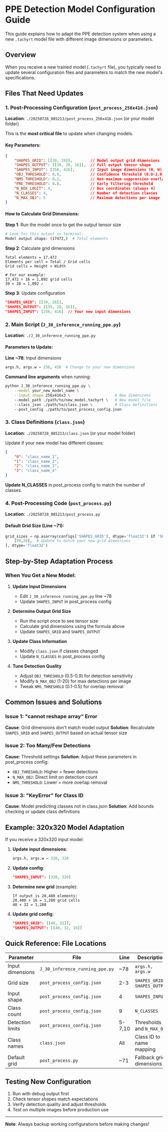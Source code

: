# PPE Detection Model Configuration Guide

This guide explains how to adapt the PPE detection system when using a new `.tachyrt` model file with different image dimensions or parameters.

## Overview

When you receive a new trained model (`.tachyrt` file), you typically need to update several configuration files and parameters to match the new model's specifications.

## Files That Need Updates

### 1. **Post-Processing Configuration** (`post_process_256x416.json`)
**Location**: `./20250728_085213/post_process_256x416.json` (or your model folder)

This is the **most critical file** to update when changing models.

#### Key Parameters:

```json
{
    "SHAPES_GRID": [[39, 28]],        // Model output grid dimensions
    "SHAPES_OUTPUT": [[39, 28, 16]],  // Full output tensor shape
    "SHAPES_INPUT": [256, 416],       // Input image dimensions (H, W)
    "OBJ_THRESHOLD": 0.9,             // Confidence threshold (0.0-1.0)
    "NMS_THRESHOLD": 0.2,             // Non-maximum suppression overlap
    "PRE_THRESHOLD": 0.8,             // Early filtering threshold
    "N_BOX_LOGIT": 4,                 // Box coordinates (always 4)
    "N_CLASSES": 4,                   // Number of detection classes
    "N_MAX_OBJ": 5                    // Maximum detections per image
}
```

#### How to Calculate Grid Dimensions:

**Step 1**: Run the model once to get the output tensor size
```bash
# Look for this output in terminal:
Model output shape: (17472,)  # Total elements
```

**Step 2**: Calculate grid dimensions
```
Total elements = 17,472
Elements per cell = Total / Grid cells
Grid cells = Height × Width

# For our example:
17,472 ÷ 16 = 1,092 grid cells
39 × 28 = 1,092 ✓
```

**Step 3**: Update configuration
```json
"SHAPES_GRID": [[39, 28]],
"SHAPES_OUTPUT": [[39, 28, 16]],
"SHAPES_INPUT": [256, 416]  // Your new input dimensions
```

### 2. **Main Script** (`J_30_inference_running_ppe.py`)
**Location**: `./J_30_inference_running_ppe.py`

#### Parameters to Update:

**Line ~78**: Input dimensions
```python
args.h, args.w = 256, 416  # Change to your new dimensions
```

**Command line arguments** when running:
```bash
python J_30_inference_running_ppe.py \
    --model your_new_model_name \
    --input_shape 256x416x3 \                    # New dimensions
    --model_path ./path/to/new_model.tachyrt \   # New model file
    --class_json ./path/to/class.json \          # Class definitions
    --post_config ./path/to/post_process_config.json
```

### 3. **Class Definitions** (`class.json`)
**Location**: `./20250728_085213/class.json` (or your model folder)

Update if your new model has different classes:

```json
{
    "0": "class_name_1",
    "1": "class_name_2",
    "2": "class_name_3",
    "3": "class_name_4"
}
```

**Update N_CLASSES** in post_process config to match the number of classes.

### 4. **Post-Processing Code** (`post_process.py`)
**Location**: `./20250728_085213/post_process.py`

#### Default Grid Size (Line ~71):
```python
grid_sizes = np.asarray(configs['SHAPES_GRID'], dtype='float32') if 'SHAPES_GRID' in configs else np.array([
    [39,28],  # Update to match your new grid dimensions
], dtype='float32')
```

## Step-by-Step Adaptation Process

### When You Get a New Model:

1. **Update Input Dimensions**
   - Edit `J_30_inference_running_ppe.py` line ~78
   - Update `SHAPES_INPUT` in post_process config

2. **Determine Output Grid Size**
   - Run the script once to see tensor size
   - Calculate grid dimensions using the formula above
   - Update `SHAPES_GRID` and `SHAPES_OUTPUT`

3. **Update Class Information**
   - Modify `class.json` if classes changed
   - Update `N_CLASSES` in post_process config

4. **Tune Detection Quality**
   - Adjust `OBJ_THRESHOLD` (0.5-0.9) for detection sensitivity
   - Modify `N_MAX_OBJ` (1-20) for max detections per image
   - Tweak `NMS_THRESHOLD` (0.1-0.5) for overlap removal

## Common Issues and Solutions

### Issue 1: "cannot reshape array" Error
**Cause**: Grid dimensions don't match model output
**Solution**: Recalculate `SHAPES_GRID` and `SHAPES_OUTPUT` based on actual tensor size

### Issue 2: Too Many/Few Detections
**Cause**: Threshold settings
**Solution**: Adjust these parameters in post_process config:
- `OBJ_THRESHOLD`: Higher = fewer detections
- `N_MAX_OBJ`: Direct limit on detection count
- `NMS_THRESHOLD`: Lower = more overlap removal

### Issue 3: "KeyError" for Class ID
**Cause**: Model predicting classes not in class.json
**Solution**: Add bounds checking or update class definitions

## Example: 320x320 Model Adaptation

If you receive a 320x320 input model:

1. **Update input dimensions**:
   ```python
   args.h, args.w = 320, 320
   ```

2. **Update config**:
   ```json
   "SHAPES_INPUT": [320, 320]
   ```

3. **Determine new grid** (example):
   ```
   If output is 20,480 elements:
   20,480 ÷ 16 = 1,280 grid cells
   40 × 32 = 1,280
   ```

4. **Update grid config**:
   ```json
   "SHAPES_GRID": [[40, 32]],
   "SHAPES_OUTPUT": [[40, 32, 16]]
   ```

## Quick Reference: File Locations

| Parameter | File | Line | Description |
|-----------|------|------|-------------|
| Input dimensions | `J_30_inference_running_ppe.py` | ~78 | `args.h, args.w` |
| Grid size | `post_process_config.json` | 2-3 | `SHAPES_GRID`, `SHAPES_OUTPUT` |
| Input shape | `post_process_config.json` | 4 | `SHAPES_INPUT` |
| Class count | `post_process_config.json` | 9 | `N_CLASSES` |
| Detection limits | `post_process_config.json` | 5-7,10 | Thresholds and `N_MAX_OBJ` |
| Class names | `class.json` | All | Class ID to name mapping |
| Default grid | `post_process.py` | ~71 | Fallback grid dimensions |

## Testing New Configuration

1. Run with debug output first
2. Check tensor shapes match expectations
3. Verify detection quality and adjust thresholds
4. Test on multiple images before production use

---

**Note**: Always backup working configurations before making changes!
